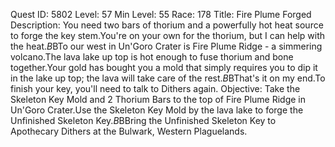 Quest ID: 5802
Level: 57
Min Level: 55
Race: 178
Title: Fire Plume Forged
Description: You need two bars of thorium and a powerfully hot heat source to forge the key stem.You're on your own for the thorium, but I can help with the heat.$B$BTo our west in Un'Goro Crater is Fire Plume Ridge - a simmering volcano.The lava lake up top is hot enough to fuse thorium and bone together.Your gold has bought you a mold that simply requires you to dip it in the lake up top; the lava will take care of the rest.$B$BThat's it on my end.To finish your key, you'll need to talk to Dithers again.
Objective: Take the Skeleton Key Mold and 2 Thorium Bars to the top of Fire Plume Ridge in Un'Goro Crater.Use the Skeleton Key Mold by the lava lake to forge the Unfinished Skeleton Key.$B$BBring the Unfinished Skeleton Key to Apothecary Dithers at the Bulwark, Western Plaguelands.
